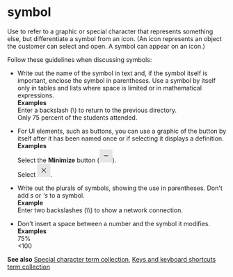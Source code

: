 # symbol

Use to
refer to a graphic or special character that represents something
else, but differentiate a symbol from an icon. (An icon represents
an object the customer can select and open. A symbol can appear on
an icon.)

Follow these guidelines when discussing symbols:

  - Write
    out the name of the symbol in text and, if the symbol itself is
    important, enclose the symbol in parentheses. Use a symbol by itself
    only in tables and lists where space is limited or in mathematical
    expressions. <br />**Examples**<br />Enter a backslash (\\) to return to the previous directory. <br />Only 75 percent of the students attended. 

  - For
    UI elements, such as buttons, you can use a graphic of the button by
    itself after it has been named once or if selecting it displays a
    definition. <br />**Examples**<br />Select the **Minimize** button (![](media/symbol/1689948149.PNG)).<br />Select ![](media/symbol/1414490202.PNG). 

  - Write out the plurals of symbols, showing the use in parentheses. Don't add *s* or *'s* to a symbol. <br />**Example** <br />Enter two backslashes (\\\\) to show a network connection. 

  - Don't insert a space between a number and the symbol it modifies. <br />**Examples**<br />75%<br />\<100 

**See also** [Special character term collection](~/a-z-word-list-term-collections/term-collections/special-characters.md), [Keys and keyboard shortcuts term collection](~/a-z-word-list-term-collections/term-collections/keys-keyboard-shortcuts.md)

